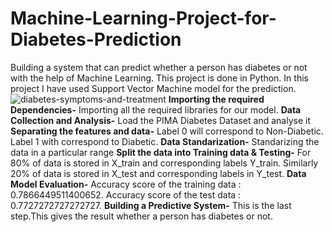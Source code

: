 # Machine-Learning-Project-for-Diabetes-Prediction
Building a system that can predict whether a person has diabetes or not with the help of Machine Learning. This project is done in Python. In this project I have used Support Vector Machine model for the prediction.
![diabetes-symptoms-and-treatment](https://github.com/harshitah2s4/Machine-Learning-Project-for-Diabetes-Prediction/assets/101599002/9a89f9c0-c670-4d0a-bfe7-7dc8484c7e36)
**Importing the required Dependencies-** Importing all the required libraries for our model.
**Data Collection and Analysis-** Load the PIMA Diabetes Dataset and analyse it
**Separating the features and data-** Label 0 will correspond to Non-Diabetic. Label 1 with correspond to Diabetic.
**Data Standarization-** Standarizing the data in a particular range
**Split the data into Training data & Testing-** For 80% of data  is stored in X_train and corresponding labels Y_train. Similarly 20% of data is stored in X_test and corresponding labels in Y_test.
 **Data Model Evaluation-** Accuracy score of the training data :  0.7866449511400652.
Accuracy score of the test data :  0.7727272727272727.
**Building a Predictive System-** This is the last step.This gives the result whether a person has diabetes or not.


